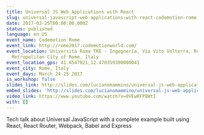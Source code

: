 ```yaml
---
title: Universal JS Web Applications with React
slug: universal-javascript-web-applications-with-react-codemotion-rome
date: 2017-03-25T00:00:00.000Z
status: published
language: en_US
event_name: Codemotion Rome
event_link: http://rome2017.codemotionworld.com/
event_location: Università Roma TRE - Ingegneria, Via Vito Volterra, Rome,
  Metropolitan City of Rome, Italy
event_location_gps: 41.8547021,12.470359300000041
event_city: Rome, Italy
event_days: March 24-25 2017
is_workshop: false
slides_link: http://slides.com/lucianomammino/universal-js-web-applications-with-react-codemotion-rome-2017
embed_slides: 'http://slides.com/lucianomammino/universal-js-web-applications-with-react-codemotion-rome-2017'
video_link: https://www.youtube.com/watch?v=0VEwRFP8WtI
with: []
---
```


Tech talk about Universal JavaScript with a complete example built using React, React Router, Webpack, Babel and Express

